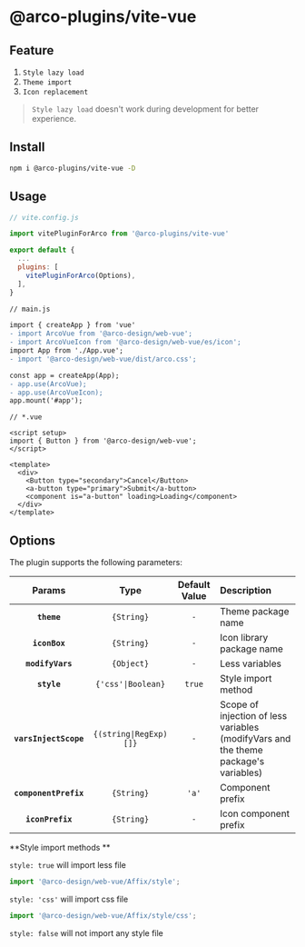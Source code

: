 # @arco-plugins/vite-vue

## Feature

1. `Style lazy load`
2. `Theme import`
3. `Icon replacement`

> `Style lazy load` doesn't work during development for better experience.

## Install

```bash
npm i @arco-plugins/vite-vue -D
```

## Usage

```js
// vite.config.js

import vitePluginForArco from '@arco-plugins/vite-vue'

export default {
  ...
  plugins: [
    vitePluginForArco(Options),
  ],
}
```

```diff
// main.js

import { createApp } from 'vue'
- import ArcoVue from '@arco-design/web-vue';
- import ArcoVueIcon from '@arco-design/web-vue/es/icon';
import App from './App.vue';
- import '@arco-design/web-vue/dist/arco.css';

const app = createApp(App);
- app.use(ArcoVue);
- app.use(ArcoVueIcon);
app.mount('#app');
```

```tsx
// *.vue

<script setup>
import { Button } from '@arco-design/web-vue';
</script>

<template>
  <div>
    <Button type="secondary">Cancel</Button>
    <a-button type="primary">Submit</a-button>
    <component is="a-button" loading>Loading</component>
  </div>
</template>
```

## Options

The plugin supports the following parameters:

|        Params         |          Type          | Default Value | Description                                                                         |
| :-------------------: | :--------------------: | :-----------: | :---------------------------------------------------------------------------------- |
|      **`theme`**      |       `{String}`       |      `-`      | Theme package name                                                                  |
|     **`iconBox`**     |       `{String}`       |      `-`      | Icon library package name                                                           |
|   **`modifyVars`**    |       `{Object}`       |      `-`      | Less variables                                                                      |
|      **`style`**      |   `{'css'\|Boolean}`   |    `true`     | Style import method                                                                 |
| **`varsInjectScope`** | `{(string\|RegExp)[]}` |      `-`      | Scope of injection of less variables (modifyVars and the theme package's variables) |
| **`componentPrefix`** |       `{String}`       |     `'a'`     | Component prefix                                                                    |
|   **`iconPrefix`**    |       `{String}`       |      `-`      | Icon component prefix                                                               |

**Style import methods **

`style: true` will import less file

```js
import '@arco-design/web-vue/Affix/style';
```

`style: 'css'` will import css file

```js
import '@arco-design/web-vue/Affix/style/css';
```

`style: false` will not import any style file
